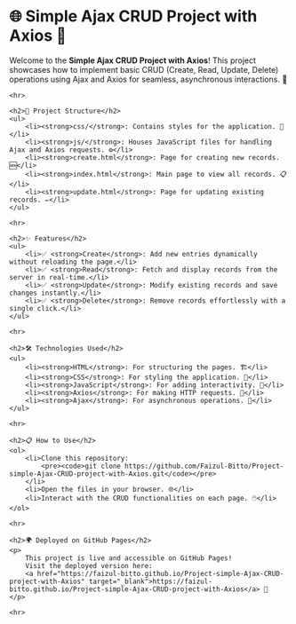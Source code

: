<!DOCTYPE html>
<html lang="en">
<head>
    <meta charset="UTF-8">
    <meta name="viewport" content="width=device-width, initial-scale=1.0">
    <title>Simple Ajax CRUD Project with Axios - README</title>
</head>
<body>
    <h1>🌐 Simple Ajax CRUD Project with Axios 🚀</h1>
    <p>
        Welcome to the <strong>Simple Ajax CRUD Project with Axios</strong>! This project showcases how to implement basic CRUD (Create, Read, Update, Delete) operations using Ajax and Axios for seamless, asynchronous interactions. 🎉
    </p>

    <hr>

    <h2>📂 Project Structure</h2>
    <ul>
        <li><strong>css/</strong>: Contains styles for the application. 🎨</li>
        <li><strong>js/</strong>: Houses JavaScript files for handling Ajax and Axios requests. ⚙️</li>
        <li><strong>create.html</strong>: Page for creating new records. 🆕</li>
        <li><strong>index.html</strong>: Main page to view all records. 📋</li>
        <li><strong>update.html</strong>: Page for updating existing records. ✏️</li>
    </ul>

    <hr>

    <h2>✨ Features</h2>
    <ul>
        <li>✅ <strong>Create</strong>: Add new entries dynamically without reloading the page.</li>
        <li>✅ <strong>Read</strong>: Fetch and display records from the server in real-time.</li>
        <li>✅ <strong>Update</strong>: Modify existing records and save changes instantly.</li>
        <li>✅ <strong>Delete</strong>: Remove records effortlessly with a single click.</li>
    </ul>

    <hr>

    <h2>🛠️ Technologies Used</h2>
    <ul>
        <li><strong>HTML</strong>: For structuring the pages. 🏗️</li>
        <li><strong>CSS</strong>: For styling the application. 🎨</li>
        <li><strong>JavaScript</strong>: For adding interactivity. 🔧</li>
        <li><strong>Axios</strong>: For making HTTP requests. 📡</li>
        <li><strong>Ajax</strong>: For asynchronous operations. 🔄</li>
    </ul>

    <hr>

    <h2>📋 How to Use</h2>
    <ol>
        <li>Clone this repository:
            <pre><code>git clone https://github.com/Faizul-Bitto/Project-simple-Ajax-CRUD-project-with-Axios.git</code></pre>
        </li>
        <li>Open the files in your browser. 🌐</li>
        <li>Interact with the CRUD functionalities on each page. 🖱️</li>
    </ol>

    <hr>

    <h2>🌍 Deployed on GitHub Pages</h2>
    <p>
        This project is live and accessible on GitHub Pages!  
        Visit the deployed version here:  
        <a href="https://faizul-bitto.github.io/Project-simple-Ajax-CRUD-project-with-Axios" target="_blank">https://faizul-bitto.github.io/Project-simple-Ajax-CRUD-project-with-Axios</a> 🚀
    </p>

    <hr>

</body>
</html>
